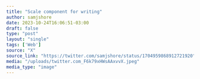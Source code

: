 ```yaml
---
title: "Scale component for writing"
author: samjshore
date: 2023-10-24T16:06:51-03:00
draft: false
type: "post"
layout: "single"
tags: ['Web']
source: "X"
source_link: "https://twitter.com/samjshore/status/1704959868912721920"
media: "/uploads/twitter.com_F6k79xHWsAAxvvX.jpeg"
media_type: "image"
---
```


